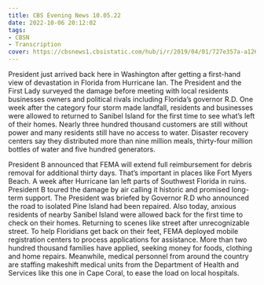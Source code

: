 ```yaml
---
title: CBS Evening News 10.05.22
date: 2022-10-06 20:12:02
tags:
- CBSN
- Transcription
cover: https://cbsnews1.cbsistatic.com/hub/i/r/2019/04/01/727e357a-a126-4138-a2c5-4d3222669d57/thumbnail/640x360/3ff2761028dc5c65cc4f07acd54bcd5c/cbsn2-logo-1920x1080.jpg
---
```

President just arrived back here in Washington after getting a first-hand view of devastation in Florida from Hurricane Ian. The President and the First Lady surveyed the damage before meeting with local residents businesses owners and political rivals including Florida’s governor R.D. One week after the category four storm made landfall, residents and businesses were allowed to returned to Sanibel Island for the first time to see what’s left of their homes. Nearly three hundred thousand customers are still without power and many residents still have no access to water. Disaster recovery centers say they distributed more than nine million meals, thirty-four million bottles of water and five hundred generators. 

President B announced that FEMA will extend full reimbursement for debris removal for additional thirty days. That’s important in places like Fort Myers Beach. A week after Hurricane Ian left parts of Southwest Florida in ruins. President B toured the damage by air calling it historic and promised long-term support. The President was briefed by Governor R.D who announced the road to isolated Pine Island had been repaired. Also today, anxious residents of nearby Sanibel Island were allowed back for the first time to check on their homes. Returning to scenes like street after unrecognizable street. To help Floridians get back on their feet, FEMA deployed mobile registration centers to process applications for assistance. More than two hundred thousand families have applied, seeking money for foods, clothing and home repairs. Meanwhile, medical personnel from around the country are staffing makeshift medical units from the Department of Health and Services like this one in Cape Coral, to ease the load on local hospitals. 
